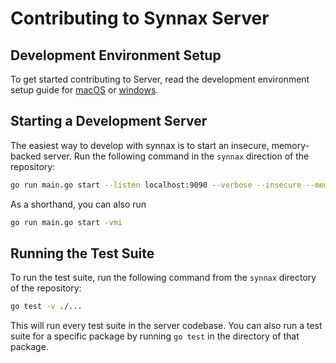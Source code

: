 # Contributing to Synnax Server

## Development Environment Setup

To get started contributing to Server, read the development environment setup guide for
[macOS](../docs/tech/setup-macos.md) or [windows](../docs/tech/setup-windows.md).

## Starting a Development Server

The easiest way to develop with synnax is to start an insecure, memory-backed server.
Run the following command in the `synnax` direction of the repository:

```bash
go run main.go start --listen localhost:9090 --verbose --insecure --mem
```

As a shorthand, you can also run

```bash
go run main.go start -vmi
```

## Running the Test Suite

To run the test suite, run the following command from the `synnax` directory of the repository:

```bash
go test -v ./...
```

This will run every test suite in the server codebase. You can also run a test suite
for a specific package by running `go test` in the directory of that package.
